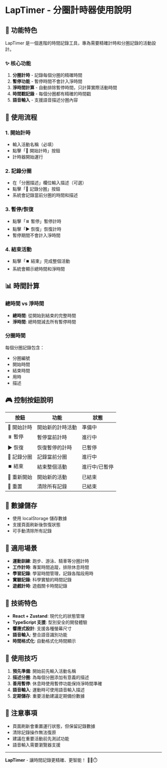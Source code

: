 # LapTimer - 分圈計時器使用說明

## 🎯 功能特色

LapTimer 是一個進階的時間記錄工具，專為需要精確計時和分圈記錄的活動設計。

### ✨ 核心功能

1. **分圈計時** - 記錄每個分圈的精確時間
2. **暫停功能** - 暫停時間不會計入淨時間
3. **淨時間計算** - 自動排除暫停時間，只計算實際活動時間
4. **時間戳記錄** - 每個分圈都有精確的時間戳
5. **語音輸入** - 支援語音描述分圈內容

## 🚀 使用流程

### 1. 開始計時

- 輸入活動名稱（必填）
- 點擊「🚀 開始計時」按鈕
- 計時器開始運行

### 2. 記錄分圈

- 在「分圈描述」欄位輸入描述（可選）
- 點擊「🏁 記錄分圈」按鈕
- 系統會記錄當前分圈的時間和描述

### 3. 暫停/恢復

- 點擊「⏸️ 暫停」暫停計時
- 點擊「▶️ 恢復」恢復計時
- 暫停期間不會計入淨時間

### 4. 結束活動

- 點擊「⏹️ 結束」完成整個活動
- 系統會顯示總時間和淨時間

## 📊 時間計算

### 總時間 vs 淨時間

- **總時間**: 從開始到結束的完整時間
- **淨時間**: 總時間減去所有暫停時間

### 分圈時間

每個分圈記錄包含：

- 分圈編號
- 開始時間
- 結束時間
- 用時
- 描述

## 🎮 控制按鈕說明

| 按鈕        | 功能             | 狀態          |
| ----------- | ---------------- | ------------- |
| 🚀 開始計時 | 開始新的計時活動 | 準備中        |
| ⏸️ 暫停     | 暫停當前計時     | 進行中        |
| ▶️ 恢復     | 恢復暫停的計時   | 已暫停        |
| 🏁 記錄分圈 | 記錄當前分圈     | 進行中        |
| ⏹️ 結束     | 結束整個活動     | 進行中/已暫停 |
| 🔄 重新開始 | 開始新的活動     | 已結束        |
| 🔄 重置     | 清除所有記錄     | 已結束        |

## 💾 數據儲存

- 使用 localStorage 儲存數據
- 支援頁面刷新後恢復狀態
- 可手動清除所有記錄

## 🎯 適用場景

- **運動訓練**: 跑步、游泳、騎車等分圈計時
- **工作計時**: 專案時間追蹤，排除休息時間
- **學習記錄**: 學習時間管理，記錄各階段用時
- **實驗記錄**: 科學實驗的時間記錄
- **遊戲計時**: 遊戲關卡時間記錄

## 🔧 技術特色

- **React + Zustand**: 現代化的狀態管理
- **TypeScript 支援**: 型別安全的開發體驗
- **響應式設計**: 支援各種螢幕尺寸
- **語音輸入**: 整合語音識別功能
- **時間格式化**: 自動格式化時間顯示

## 📱 使用技巧

1. **預先準備**: 開始前先輸入活動名稱
2. **描述分圈**: 為每個分圈添加有意義的描述
3. **善用暫停**: 休息時使用暫停功能保持淨時間準確
4. **語音輸入**: 運動時可使用語音輸入描述
5. **定期儲存**: 重要活動建議定期備份數據

## 🚨 注意事項

- 頁面刷新會重置運行狀態，但保留記錄數據
- 清除記錄操作無法復原
- 建議在重要活動前先測試功能
- 語音輸入需要瀏覽器支援

---

**LapTimer** - 讓時間記錄更精確、更智能！ 🏃‍♂️⏱️







